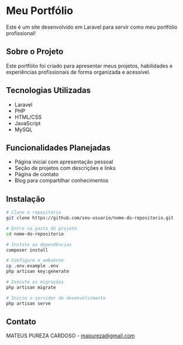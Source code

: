 # Meu Portfólio

Este é um site desenvolvido em Laravel para servir como meu portfólio profissional!

## Sobre o Projeto

Este portfólio foi criado para apresentar meus projetos, habilidades e experiências profissionais de forma organizada e acessível.

## Tecnologias Utilizadas

- Laravel
- PHP
- HTML/CSS
- JavaScript
- MySQL

## Funcionalidades Planejadas

- Página inicial com apresentação pessoal
- Seção de projetos com descrições e links
- Página de contato
- Blog para compartilhar conhecimentos

## Instalação

```bash
# Clone o repositório
git clone https://github.com/seu-usuario/nome-do-repositorio.git

# Entre na pasta do projeto
cd nome-do-repositorio

# Instale as dependências
composer install

# Configure o ambiente
cp .env.example .env
php artisan key:generate

# Execute as migrações
php artisan migrate

# Inicie o servidor de desenvolvimento
php artisan serve
```

## Contato

MATEUS PUREZA CARDOSO - mapureza@gmail.com
